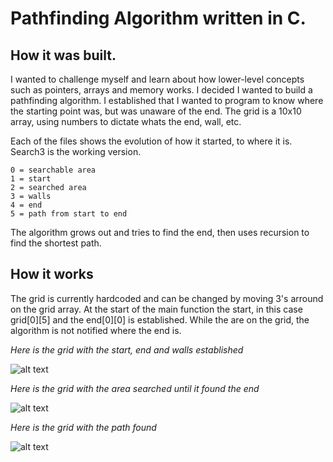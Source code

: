 # Pathfinding Algorithm written in C.

## How it was built.
I wanted to challenge myself and learn about how lower-level concepts such as pointers, arrays and memory works. I decided I wanted to build a pathfinding algorithm. I established that I wanted to program to know where the starting point was, but was unaware of the end. The grid is a 10x10 array, using numbers to dictate whats the end, wall, etc.

Each of the files shows the evolution of how it started, to where it is. Search3 is the working version.

```
0 = searchable area
1 = start
2 = searched area
3 = walls
4 = end
5 = path from start to end
```
The algorithm grows out and tries to find the end, then uses recursion to find the shortest path.

## How it works
The grid is currently hardcoded and can be changed by moving 3's arround on the grid array. At the start of the main function the start, in this case grid[0][5] and the end[0][0] is established. While the are on the grid, the algorithm is not notified where the end is.

*Here is the grid with the start, end and walls established*

![alt text](https://i.imgur.com/TuU3Rvh.png)

*Here is the grid with the area searched until it found the end*

![alt text](https://i.imgur.com/Tv1Ol6h.png)

*Here is the grid with the path found*

![alt text](https://i.imgur.com/mDg2H20.png)
